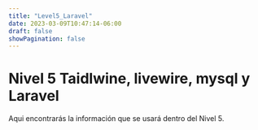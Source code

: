 ```yaml
---
title: "Level5_Laravel"
date: 2023-03-09T10:47:14-06:00
draft: false
showPagination: false
---
```


# Nivel 5 Taidlwine, livewire, mysql y Laravel

Aqui encontrarás la información que se usará dentro del Nivel 5.
